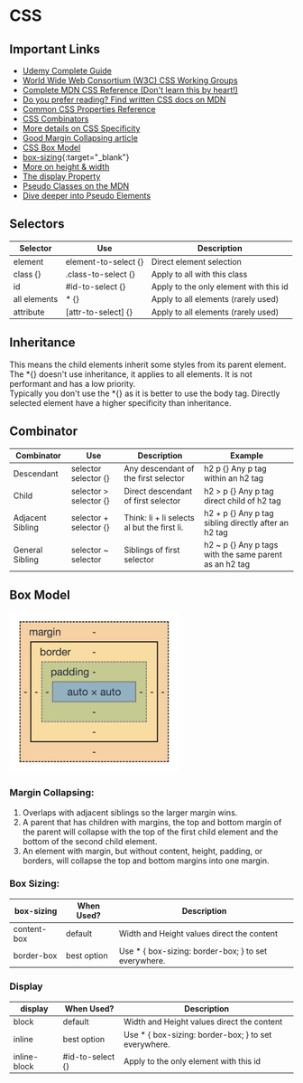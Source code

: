 # CSS

## Important Links
- [Udemy Complete Guide](https://www.udemy.com/course/css-the-complete-guide-incl-flexbox-grid-sass/learn/lecture/9462698?components=add_to_cart%2Cavailable_coupons%2Cbase_purchase_section%2Cbuy_button%2Cbuy_for_team%2Ccacheable_buy_button%2Ccacheable_deal_badge%2Ccacheable_discount_expiration%2Ccacheable_price_text%2Ccacheable_purchase_text%2Ccurated_for_ufb_notice_context%2Ccurriculum_context%2Cdeal_badge%2Cdiscount_expiration%2Cgift_this_course%2Cincentives%2Cinstructor_links%2Clifetime_access_context%2Cmoney_back_guarantee%2Cprice_text%2Cpurchase_tabs_context%2Cpurchase%2Crecommendation%2Credeem_coupon%2Csidebar_container%2Cpurchase_body_container#announcements)
- [World Wide Web Consortium (W3C) CSS Working Groups](https://www.w3.org/TR/tr-groups-all#tr_Cascading_Style_Sheets__CSS__Working_Group)
- [Complete MDN CSS Reference (Don't learn this by heart!)](https://developer.mozilla.org/en-US/docs/Web/CSS/Reference)
- [Do you prefer reading? Find written CSS docs on MDN](https://developer.mozilla.org/en-US/docs/Web/CSS)
- [Common CSS Properties Reference](https://developer.mozilla.org/en-US/docs/Web/CSS/CSS_Properties_Reference)
- [CSS Combinators](https://developer.mozilla.org/en-US/docs/Learn/CSS/Introduction_to_CSS/Combinators_and_multiple_selectors)
- [More details on CSS Specificity](https://developer.mozilla.org/en-US/docs/Web/CSS/Specificity)
- [Good Margin Collapsing article](https://developer.mozilla.org/en-US/docs/Web/CSS/CSS_Box_Model/Mastering_margin_collapsing)
- [CSS Box Model](https://developer.mozilla.org/en-US/docs/Learn/CSS/Introduction_to_CSS/Box_model)
- [box-sizing](https://developer.mozilla.org/en-US/docs/Web/CSS/box-sizing){:target="_blank"}
- [More on height & width](https://www.w3schools.com/css/css_dimension.asp)
- [The display  Property](https://developer.mozilla.org/en-US/docs/Web/CSS/display)
- [Pseudo Classes on the MDN](https://developer.mozilla.org/en-US/docs/Web/CSS/Pseudo-classes)
- [Dive deeper into Pseudo Elements](https://developer.mozilla.org/en-US/docs/Web/CSS/Pseudo-elements)

## Selectors

| Selector     | Use                  | Description                            |
|--------------|----------------------|----------------------------------------|
| element      | element-to-select {} | Direct element selection               |
| class  {}    | .class-to-select {}  | Apply to all with this class           |
| id           | #id-to-select {}     | Apply to the only element with this id | 
| all elements | * {}                 | Apply  to all elements (rarely used)   |
| attribute    | [attr-to-select] {}  | Apply  to all elements (rarely used)   |


## Inheritance 

This means the child elements inherit some styles from its parent element.  
The *{} doesn't use inheritance, it applies to all elements. It is not performant and has a low priority.  
Typically you don't use the *{} as it is better to use the body tag.
Directly selected element have a higher specificity than inheritance.

## Combinator

| Combinator       | Use                    | Description                                 | Example                                                |
|------------------|------------------------|---------------------------------------------|--------------------------------------------------------|
| Descendant       | selector selector {}   | Any descendant of the first selector        | h2 p {}  Any p tag within an h2 tag                    |
| Child            | selector > selector {} | Direct descendant of first selector         | h2 > p {} Any p tag direct child of h2 tag             |
| Adjacent Sibling | selector + selector {} | Think: li + li selects al but the first li. | h2 + p {} Any p tag sibling directly after an h2 tag   |
| General Sibling  | selector ~ selector    | Siblings of first selector                  | h2 ~ p {} Any p tags with the same parent as an h2 tag |

## Box Model

<img src="images/box-model.png" alt="The box model provides a structure to every element" width="300"/>


### Margin Collapsing: 

1. Overlaps with adjacent siblings so the larger margin wins.
2. A parent that has children with margins, the top and bottom margin of the parent will collapse with the top of the first child element and the bottom of the second child element.
3. An element with margin, but without content, height, padding, or borders, will collapse the top and bottom margins into one margin.

### Box Sizing:

| box-sizing   | When Used?          | Description                                          |
|--------------|---------------------|------------------------------------------------------|
| content-box  | default             | Width and Height values direct the content           |
| border-box   | best option         | Use * { box-sizing: border-box; } to set everywhere. |

### Display

| display      | When Used?          | Description                                          |
|--------------|---------------------|------------------------------------------------------|
| block        | default             | Width and Height values direct the content           |
| inline       | best option         | Use * { box-sizing: border-box; } to set everywhere. |
| inline-block | #id-to-select {}    | Apply to the only element with this id               |
